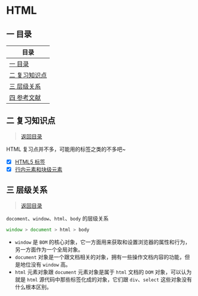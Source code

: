 HTML
===

<!-- 目录开始 -->
## <a name="chapter-one" id="chapter-one"></a>一 目录

| 目录 |
| --- |
| [一 目录](#chapter-one) |
| <a name="catalog-chapter-two" id="catalog-chapter-two"></a>[二 复习知识点](#chapter-two) |
| <a name="catalog-chapter-three" id="catalog-chapter-three"></a>[三 层级关系](#chapter-three) |
| <a name="catalog-chapter-four" id="catalog-chapter-four"></a>[四 参考文献](#chapter-four) |
<!-- 目录结束 -->

## <a name="chapter-two" id="chapter-two"></a>二 复习知识点

> [返回目录](#chapter-one)

HTML 复习点并不多，可能用的标签之类的不多吧~  

* [x] [HTML5 标签](https://github.com/XingRenEr/Front-end/blob/master/HTML/HTML5%20%E6%A0%87%E7%AD%BE.md)
* [x] [行内元素和块级元素](https://github.com/XingRenEr/Front-end/blob/master/HTML/%E8%A1%8C%E5%86%85%E5%85%83%E7%B4%A0%E5%92%8C%E5%9D%97%E7%BA%A7%E5%85%83%E7%B4%A0.md)

## <a name="chapter-three" id="chapter-three"></a>三 层级关系

> [返回目录](#chapter-one)

`docoment`、`window`、`html`、`body` 的层级关系

```js
window > document > html > body
```

* `window` 是 `BOM` 的核心对象，它一方面用来获取和设置浏览器的属性和行为，另一方面作为一个全局对象。
* `document` 对象是一个跟文档相关的对象，拥有一些操作文档内容的功能，但是地位没有 `window` 高。
* `html` 元素对象跟 `document` 元素对象是属于 `html` 文档的 `DOM` 对象，可以认为就是 `html` 源代码中那些标签化成的对象，它们跟 `div`、`select` 这些对象没有什么根本区别。
